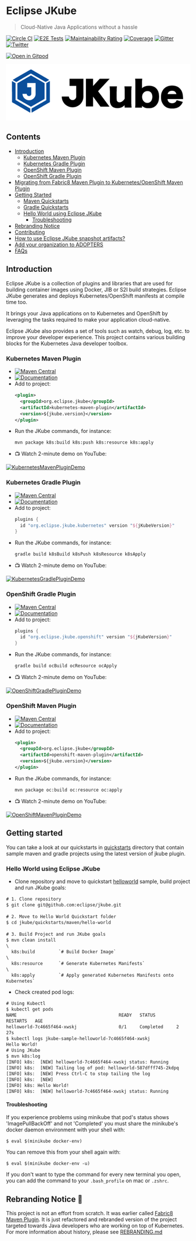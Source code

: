 # Eclipse JKube

> Cloud-Native Java Applications without a hassle

[![Circle CI](https://circleci.com/gh/eclipse/jkube/tree/master.svg?style=shield)](https://circleci.com/gh/eclipse/jkube/tree/master)
[![E2E Tests](https://github.com/jkubeio/jkube-integration-tests/actions/workflows/e2e-tests.yml/badge.svg)](https://github.com/jkubeio/jkube-integration-tests/actions/workflows/e2e-tests.yml)
[![Maintainability Rating](https://sonarcloud.io/api/project_badges/measure?project=jkubeio_jkube&metric=sqale_rating)](https://sonarcloud.io/dashboard?id=jkubeio_jkube)
[![Coverage](https://sonarcloud.io/api/project_badges/measure?project=jkubeio_jkube&metric=coverage)](https://sonarcloud.io/dashboard?id=jkubeio_jkube)
[![Gitter](https://badges.gitter.im/eclipse/jkube.svg)](https://gitter.im/eclipse/jkube?utm_source=badge&utm_medium=badge&utm_campaign=pr-badge)
[![Twitter](https://img.shields.io/twitter/follow/jkubeio?style=social)](https://twitter.com/jkubeio)

[![Open in Gitpod](https://gitpod.io/button/open-in-gitpod.svg)](https://gitpod.io/#https://github.com/eclipse/jkube)

<p align="center">
  <a href="https://www.eclipse.dev/jkube/">
    <img src="./media/JKube-Logo-final-horizontal-color.png" alt="Eclipse JKube" title="The Eclipse JKube Logo"/>
  </a>
</p>

## Contents

- [Introduction](#introduction)
  - [Kubernetes Maven Plugin](#kubernetes-maven-plugin)
  - [Kubernetes Gradle Plugin](#kubernetes-gradle-plugin)
  - [OpenShift Maven Plugin](#openshift-maven-plugin)
  - [OpenShift Gradle Plugin](#openshift-gradle-plugin)
- [Migrating from Fabric8 Maven Plugin to Kubernetes/OpenShift Maven Plugin](https://www.eclipse.dev/jkube/docs/migration-guide)
- [Getting Started](#getting-started)
  - [Maven Quickstarts](./quickstarts/maven)
  - [Gradle Quickstarts](./quickstarts/gradle)
  - [Hello World using Eclipse JKube](#hello-world-using-eclipse-jkube)
    - [Troubleshooting](#troubleshooting)
- [Rebranding Notice](#rebranding-notice--loudspeaker-)
- [Contributing](https://www.eclipse.dev/jkube/contributing/)
- [How to use Eclipse JKube snapshot artifacts?](./USING-SNAPSHOT-ARTIFACTS.md)
- [Add your organization to ADOPTERS](./ADOPTERS.md)
- [FAQs](https://www.eclipse.dev/jkube/docs/kubernetes-maven-plugin/#faq)

## Introduction

Eclipse JKube is a collection of plugins and libraries that are used for building container images using Docker, JIB or
S2I build strategies. Eclipse JKube generates and deploys Kubernetes/OpenShift manifests at compile time too.

It brings your Java applications on to Kubernetes and OpenShift by leveraging the tasks required to make your
application cloud-native.

Eclipse JKube also provides a set of tools such as watch, debug, log, etc. to improve your developer experience.
This project contains various building blocks for the Kubernetes Java developer toolbox.

### Kubernetes Maven Plugin

- [![Maven Central](https://img.shields.io/maven-central/v/org.eclipse.jkube/kubernetes-maven-plugin.svg?label=Maven%20Central)](https://search.maven.org/search?q=g:%22org.eclipse.jkube%22%20AND%20a:%22kubernetes-maven-plugin%22)
- [![Documentation](https://img.shields.io/badge/plugin-documentation-lightgrey)](https://www.eclipse.dev/jkube/docs/kubernetes-maven-plugin)
- Add to project:
  ```xml
  <plugin>
    <groupId>org.eclipse.jkube</groupId>
    <artifactId>kubernetes-maven-plugin</artifactId>
    <version>${jkube.version}</version>
  </plugin>
  ```
- Run the JKube commands, for instance:
  ```shell
  mvn package k8s:build k8s:push k8s:resource k8s:apply
  ```
- :tv: Watch 2-minute demo on YouTube:

[![KubernetesMavenPluginDemo](https://img.youtube.com/vi/FHz5q8ERtPk/0.jpg)](https://youtu.be/FHz5q8ERtPk)

### Kubernetes Gradle Plugin

- [![Maven Central](https://img.shields.io/maven-central/v/org.eclipse.jkube.kubernetes/org.eclipse.jkube.kubernetes.gradle.plugin.svg?label=Maven%20Central)](https://search.maven.org/search?q=g:%22org.eclipse.jkube.kubernetes%22%20AND%20a:%22org.eclipse.jkube.kubernetes.gradle.plugin%22)
- [![Documentation](https://img.shields.io/badge/plugin-documentation-lightgrey)](https://www.eclipse.dev/jkube/docs/kubernetes-gradle-plugin/)
- Add to project:
  ```groovy
  plugins {
    id "org.eclipse.jkube.kubernetes" version "${jKubeVersion}"
  }
  ```
- Run the JKube commands, for instance:
  ```shell
  gradle build k8sBuild k8sPush k8sResource k8sApply
  ```
- :tv: Watch 2-minute demo on YouTube:

[![KubernetesGradlePluginDemo](https://img.youtube.com/vi/TUYl2Vw8bnQ/0.jpg)](https://youtu.be/TUYl2Vw8bnQ)

### OpenShift Gradle Plugin

- [![Maven Central](https://img.shields.io/maven-central/v/org.eclipse.jkube.openshift/org.eclipse.jkube.openshift.gradle.plugin.svg?label=Maven%20Central)](https://search.maven.org/search?q=g:%22org.eclipse.jkube.openshift%22%20AND%20a:%22org.eclipse.jkube.openshift.gradle.plugin%22)
- [![Documentation](https://img.shields.io/badge/plugin-documentation-lightgrey)](https://www.eclipse.dev/jkube/docs/openshift-gradle-plugin/)
- Add to project:
  ```groovy
  plugins {
    id "org.eclipse.jkube.openshift" version "${jKubeVersion}"
  }
  ```
- Run the JKube commands, for instance:
  ```shell
  gradle build ocBuild ocResource ocApply
  ```
- :tv: Watch 2-minute demo on YouTube:

[![OpenShiftGradlePluginDemo](https://img.youtube.com/vi/uMxEzLdqcik/0.jpg)](https://youtu.be/uMxEzLdqcik)

### OpenShift Maven Plugin

- [![Maven Central](https://img.shields.io/maven-central/v/org.eclipse.jkube/openshift-maven-plugin.svg?label=Maven%20Central)](https://search.maven.org/search?q=g:%22org.eclipse.jkube%22%20AND%20a:%22openshift-maven-plugin%22)
- [![Documentation](https://img.shields.io/badge/plugin-documentation-lightgrey)](https://www.eclipse.dev/jkube/docs/openshift-maven-plugin)
- Add to project:
  ```xml
  <plugin>
    <groupId>org.eclipse.jkube</groupId>
    <artifactId>openshift-maven-plugin</artifactId>
    <version>${jkube.version}</version>
  </plugin>
  ```
- Run the JKube commands, for instance:
  ```shell
  mvn package oc:build oc:resource oc:apply
  ```
- :tv: Watch 2-minute demo on YouTube:

[![OpenShiftMavenPluginDemo](https://img.youtube.com/vi/ZJzfD-bDxpc/0.jpg)](https://youtu.be/ZJzfD-bDxpc)

## Getting started

You can take a look at our quickstarts in [quickstarts](./quickstarts) directory that contain sample maven and gradle projects using the latest version of jkube plugin.

### Hello World using Eclipse JKube

- Clone repository and move to quickstart [helloworld](https://github.com/eclipse/jkube/tree/master/quickstarts/maven/hello-world) sample, build project and run JKube goals:

```shell script
# 1. Clone repository
$ git clone git@github.com:eclipse/jkube.git

# 2. Move to Hello World Quickstart folder
$ cd jkube/quickstarts/maven/hello-world

# 3. Build Project and run JKube goals
$ mvn clean install                                                            \
  k8s:build         `# Build Docker Image`                                     \
  k8s:resource      `# Generate Kubernetes Manifests`                          \
  k8s:apply         `# Apply generated Kubernetes Manifests onto Kubernetes`
```

- Check created pod logs:

```shell script
# Using Kubectl
$ kubectl get pods
NAME                                       READY   STATUS        RESTARTS   AGE
helloworld-7c4665f464-xwskj                0/1     Completed     2          27s
$ kubectl logs jkube-sample-helloworld-7c4665f464-xwskj
Hello World!
# Using JKube
$ mvn k8s:log
[INFO] k8s:  [NEW] helloworld-7c4665f464-xwskj status: Running
[INFO] k8s:  [NEW] Tailing log of pod: helloworld-587dfff745-2kdpq
[INFO] k8s:  [NEW] Press Ctrl-C to stop tailing the log
[INFO] k8s:  [NEW]
[INFO] k8s: Hello World!
[INFO] k8s:  [NEW] helloworld-7c4665f464-xwskj status: Running
```

#### Troubleshooting

If you experience problems using minikube that pod's status shows 'ImagePullBackOff' and not 'Completed' you must share the minikube's docker daemon environment with your shell with:

```shell script
$ eval $(minikube docker-env)
```

You can remove this from your shell again with:

```shell script
$ eval $(minikube docker-env -u)
```

If you don't want to type the command for every new terminal you open, you can add the command to your `.bash_profile`
on mac or `.zshrc`.

## Rebranding Notice :loudspeaker:

This project is not an effort from scratch. It was earlier called
[Fabric8 Maven Plugin](https://github.com/fabric8io/fabric8-maven-plugin).
It is just refactored and rebranded version of the project targeted towards Java developers who are working on top of
Kubernetes. For more information about history, please see [REBRANDING.md](./REBRANDING.md)
